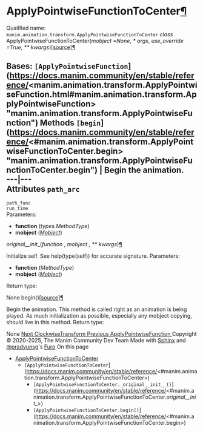 # ApplyPointwiseFunctionToCenter[¶](https://docs.manim.community/en/stable/reference/<#applypointwisefunctiontocenter> "Link to this heading")
Qualified name: `manim.animation.transform.ApplyPointwiseFunctionToCenter`
_class_ ApplyPointwiseFunctionToCenter(_mobject =None_, _* args_, _use_override =True_, _** kwargs_)[[source]](https://docs.manim.community/en/stable/reference/<../_modules/manim/animation/transform.html#ApplyPointwiseFunctionToCenter>)[¶](https://docs.manim.community/en/stable/reference/<#manim.animation.transform.ApplyPointwiseFunctionToCenter> "Link to this definition")
    
Bases: `[ApplyPointwiseFunction`](https://docs.manim.community/en/stable/reference/<manim.animation.transform.ApplyPointwiseFunction.html#manim.animation.transform.ApplyPointwiseFunction> "manim.animation.transform.ApplyPointwiseFunction")
Methods
`[begin`](https://docs.manim.community/en/stable/reference/<#manim.animation.transform.ApplyPointwiseFunctionToCenter.begin> "manim.animation.transform.ApplyPointwiseFunctionToCenter.begin") | Begin the animation.  
---|---  
Attributes
`path_arc`  
---  
`path_func`  
`run_time`  
Parameters:
    
  * **function** (_types.MethodType_)
  * **mobject** ([_Mobject_](https://docs.manim.community/en/stable/reference/<manim.mobject.mobject.Mobject.html#manim.mobject.mobject.Mobject> "manim.mobject.mobject.Mobject"))


_original__init__(_function_ , _mobject_ , _** kwargs_)[¶](https://docs.manim.community/en/stable/reference/<#manim.animation.transform.ApplyPointwiseFunctionToCenter._original__init__> "Link to this definition")
    
Initialize self. See help(type(self)) for accurate signature.
Parameters:
    
  * **function** (_MethodType_)
  * **mobject** ([_Mobject_](https://docs.manim.community/en/stable/reference/<manim.mobject.mobject.Mobject.html#manim.mobject.mobject.Mobject> "manim.mobject.mobject.Mobject"))


Return type:
    
None
begin()[[source]](https://docs.manim.community/en/stable/reference/<../_modules/manim/animation/transform.html#ApplyPointwiseFunctionToCenter.begin>)[¶](https://docs.manim.community/en/stable/reference/<#manim.animation.transform.ApplyPointwiseFunctionToCenter.begin> "Link to this definition")
    
Begin the animation.
This method is called right as an animation is being played. As much initialization as possible, especially any mobject copying, should live in this method.
Return type:
    
None
[ Next ClockwiseTransform ](https://docs.manim.community/en/stable/reference/<manim.animation.transform.ClockwiseTransform.html>) [ Previous ApplyPointwiseFunction ](https://docs.manim.community/en/stable/reference/<manim.animation.transform.ApplyPointwiseFunction.html>)
Copyright © 2020-2025, The Manim Community Dev Team 
Made with [Sphinx](https://docs.manim.community/en/stable/reference/<https:/www.sphinx-doc.org/>) and [@pradyunsg](https://docs.manim.community/en/stable/reference/<https:/pradyunsg.me>)'s [Furo](https://docs.manim.community/en/stable/reference/<https:/github.com/pradyunsg/furo>)
On this page 
  * [ApplyPointwiseFunctionToCenter](https://docs.manim.community/en/stable/reference/<#>)
    * `[ApplyPointwiseFunctionToCenter`](https://docs.manim.community/en/stable/reference/<#manim.animation.transform.ApplyPointwiseFunctionToCenter>)
      * `[ApplyPointwiseFunctionToCenter._original__init__()`](https://docs.manim.community/en/stable/reference/<#manim.animation.transform.ApplyPointwiseFunctionToCenter._original__init__>)
      * `[ApplyPointwiseFunctionToCenter.begin()`](https://docs.manim.community/en/stable/reference/<#manim.animation.transform.ApplyPointwiseFunctionToCenter.begin>)


